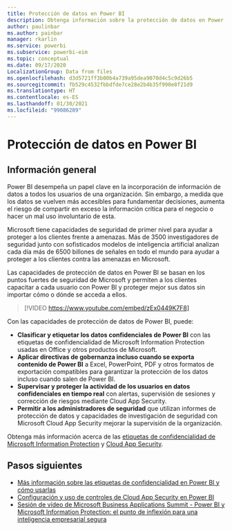 ```yaml
---
title: Protección de datos en Power BI
description: Obtenga información sobre la protección de datos en Power BI.
author: paulinbar
ms.author: painbar
manager: rkarlin
ms.service: powerbi
ms.subservice: powerbi-eim
ms.topic: conceptual
ms.date: 09/17/2020
LocalizationGroup: Data from files
ms.openlocfilehash: d3d5721ff3b00b4a739a95dea9070d4c5c9d26b5
ms.sourcegitcommit: fb529c4532fbbdfde7ce28e2b4b35f990e8f21d9
ms.translationtype: HT
ms.contentlocale: es-ES
ms.lasthandoff: 01/30/2021
ms.locfileid: "99086289"
---
```

# <a name="data-protection-in-power-bi"></a>Protección de datos en Power BI

## <a name="overview"></a>Información general

Power BI desempeña un papel clave en la incorporación de información de datos a todos los usuarios de una organización. Sin embargo, a medida que los datos se vuelven más accesibles para fundamentar decisiones, aumenta el riesgo de compartir en exceso la información crítica para el negocio o hacer un mal uso involuntario de esta.

Microsoft tiene capacidades de seguridad de primer nivel para ayudar a proteger a los clientes frente a amenazas. Más de 3500 investigadores de seguridad junto con sofisticados modelos de inteligencia artificial analizan cada día más de 6500 billones de señales en todo el mundo para ayudar a proteger a los clientes contra las amenazas en Microsoft.

Las capacidades de protección de datos en Power BI se basan en los puntos fuertes de seguridad de Microsoft y permiten a los clientes capacitar a cada usuario con Power BI y proteger mejor sus datos sin importar cómo o dónde se acceda a ellos.


>[!VIDEO https://www.youtube.com/embed/zEx0449K7F8]

Con las capacidades de protección de datos de Power BI, puede:

* **Clasificar y etiquetar los datos confidenciales de Power BI** con las etiquetas de confidencialidad de Microsoft Information Protection usadas en Office y otros productos de Microsoft.  
* **Aplicar directivas de gobernanza incluso cuando se exporta contenido de Power BI** a Excel, PowerPoint, PDF y otros formatos de exportación compatibles para garantizar la protección de los datos incluso cuando salen de Power BI.
* **Supervisar y proteger la actividad de los usuarios en datos confidenciales en tiempo real** con alertas, supervisión de sesiones y corrección de riesgos mediante Cloud App Security.
* **Permitir a los administradores de seguridad** que utilizan informes de protección de datos y capacidades de investigación de seguridad con Microsoft Cloud App Security mejorar la supervisión de la organización.

Obtenga más información acerca de las [etiquetas de confidencialidad de Microsoft Information Protection](/microsoft-365/compliance/sensitivity-labels) y [Cloud App Security](/cloud-app-security/what-is-cloud-app-security).


## <a name="next-steps"></a>Pasos siguientes

* [Más información sobre las etiquetas de confidencialidad en Power BI y cómo usarlas](service-security-sensitivity-label-overview.md)
* [Configuración y uso de controles de Cloud App Security en Power BI](service-security-using-microsoft-cloud-app-security-controls.md)
* [Sesión de vídeo de Microsoft Business Applications Summit - Power BI y Microsoft Information Protection: el punto de inflexión para una inteligencia empresarial segura](https://mymbas.microsoft.com/sessions/f30c8368-6590-4be3-80d4-2bc677f596a4?source=sessions)